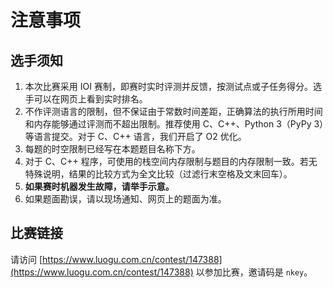 # 注意事项

## 选手须知

<ol class="info"> 
<li>本次比赛采用 IOI 赛制，即赛时实时评测并反馈，按测试点或子任务得分。选手可以在网页上看到实时排名。</li>
<li>不作评测语言的限制，但不保证由于常数时间差距，正确算法的执行所用时间和内存能够通过评测而不超出限制。推荐使用 C、C++、Python 3（PyPy 3）等语言提交。对于 C、C++ 语言，我们开启了 O2 优化。</li>
<li>每题的时空限制已经写在本题题目名称下方。</li>
<li>对于 C、C++ 程序，可使用的栈空间内存限制与题目的内存限制一致。若无特殊说明，结果的比较方式为全文比较（过滤行末空格及文末回车）。</li>
<li><b>如果赛时机器发生故障，请举手示意。</b></li>
<li>如果题面勘误，请以现场通知、网页上的题面为准。</li>
</ol> 

## 比赛链接

请访问 [https://www.luogu.com.cn/contest/147388](https://www.luogu.com.cn/contest/147388) 以参加比赛，邀请码是 `nkey`。
